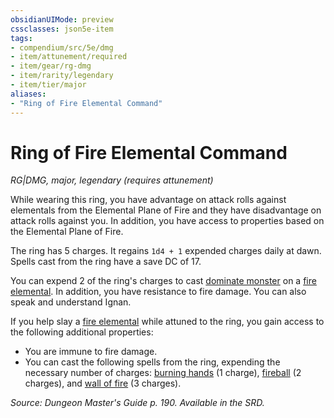 ```yaml
---
obsidianUIMode: preview
cssclasses: json5e-item
tags:
- compendium/src/5e/dmg
- item/attunement/required
- item/gear/rg-dmg
- item/rarity/legendary
- item/tier/major
aliases: 
- "Ring of Fire Elemental Command"
---
```

# Ring of Fire Elemental Command
*RG|DMG, major, legendary (requires attunement)*  


While wearing this ring, you have advantage on attack rolls against elementals from the Elemental Plane of Fire and they have disadvantage on attack rolls against you. In addition, you have access to properties based on the Elemental Plane of Fire.

The ring has 5 charges. It regains `1d4 + 1` expended charges daily at dawn. Spells cast from the ring have a save DC of 17.

You can expend 2 of the ring's charges to cast [dominate monster](dominate-monster.md) on a [fire elemental](fire-elemental.md). In addition, you have resistance to fire damage. You can also speak and understand Ignan.

If you help slay a [fire elemental](fire-elemental.md) while attuned to the ring, you gain access to the following additional properties:

- You are immune to fire damage.  
- You can cast the following spells from the ring, expending the necessary number of charges: [burning hands](burning-hands.md) (1 charge), [fireball](fireball.md) (2 charges), and [wall of fire](wall-of-fire.md) (3 charges).  

*Source: Dungeon Master's Guide p. 190. Available in the SRD.*